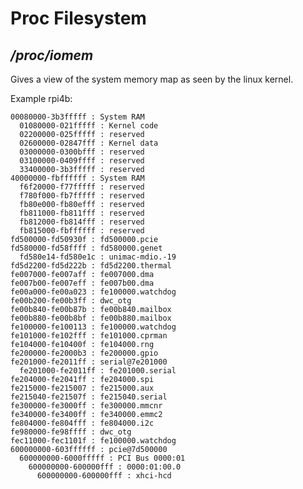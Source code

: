 # Proc Filesystem

## _/proc/iomem_

Gives a view of the system memory map as seen by the linux kernel.

Example rpi4b:

    00080000-3b3fffff : System RAM
      01080000-021fffff : Kernel code
      02200000-025fffff : reserved
      02600000-02847fff : Kernel data
      03000000-0300bfff : reserved
      03100000-0409ffff : reserved
      33400000-3b3fffff : reserved
    40000000-fbffffff : System RAM
      f6f20000-f77fffff : reserved
      f780f000-fb7fffff : reserved
      fb80e000-fb80efff : reserved
      fb811000-fb811fff : reserved
      fb812000-fb814fff : reserved
      fb815000-fbffffff : reserved
    fd500000-fd50930f : fd500000.pcie
    fd580000-fd58ffff : fd580000.genet
      fd580e14-fd580e1c : unimac-mdio.-19
    fd5d2200-fd5d222b : fd5d2200.thermal
    fe007000-fe007aff : fe007000.dma
    fe007b00-fe007eff : fe007b00.dma
    fe00a000-fe00a023 : fe100000.watchdog
    fe00b200-fe00b3ff : dwc_otg
    fe00b840-fe00b87b : fe00b840.mailbox
    fe00b880-fe00b8bf : fe00b880.mailbox
    fe100000-fe100113 : fe100000.watchdog
    fe101000-fe102fff : fe101000.cprman
    fe104000-fe10400f : fe104000.rng
    fe200000-fe2000b3 : fe200000.gpio
    fe201000-fe2011ff : serial@7e201000
      fe201000-fe2011ff : fe201000.serial
    fe204000-fe2041ff : fe204000.spi
    fe215000-fe215007 : fe215000.aux
    fe215040-fe21507f : fe215040.serial
    fe300000-fe3000ff : fe300000.mmcnr
    fe340000-fe3400ff : fe340000.emmc2
    fe804000-fe804fff : fe804000.i2c
    fe980000-fe98ffff : dwc_otg
    fec11000-fec1101f : fe100000.watchdog
    600000000-603ffffff : pcie@7d500000
      600000000-6000fffff : PCI Bus 0000:01
        600000000-600000fff : 0000:01:00.0
          600000000-600000fff : xhci-hcd
